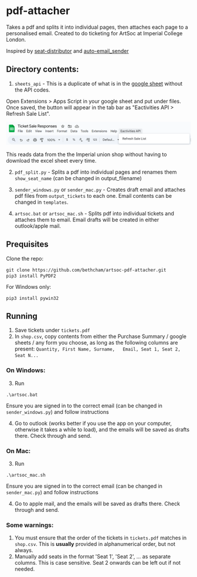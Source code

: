# pdf-attacher
Takes a pdf and splits it into individual pages, then attaches each page to a personalised email. Created to do ticketing for ArtSoc at Imperial College London.

Inspired by
[seat-distributor](https://github.com/Tuna521/seat-distributor)
and [auto-email_sender](https://github.com/Tuna521/auto-email-sender)

## Directory contents:
1. `sheets_api` - This is a duplicate of what is in the [google sheet](https://docs.google.com/spreadsheets/d/1YkI87ppHrBJbf1xaVx_z2ahNnC4g7KRi7rIMc45S0NU/edit?gid=1776015280#gid=1776015280) without the API codes. 

Open Extensions > Apps Script in your google sheet and put under files. Once saved, the button will appear in the tab bar as "Eactivities API > Refresh Sale List".

![image](images/toolbar.png)

This reads data from the the Imperial union shop without having to download the excel sheet every time. 

2. `pdf_split.py` - Splits a pdf into individual pages and renames them `show_seat_name` (can be changed in output_filename)

3. `sender_windows.py` or `sender_mac.py` - Creates draft email and attaches pdf files from `output_tickets` to each one. Email contents can be changed in `templates`.

2. `artsoc.bat` or `artsoc_mac.sh` - Splits pdf into individual tickets and attaches them to email. Email drafts will be created in either outlook/apple mail.

## Prequisites 

Clone the repo:
```
git clone https://github.com/bethcham/artsoc-pdf-attacher.git
pip3 install PyPDF2
```

For Windows only: 
```
pip3 install pywin32
```

## Running
1. Save tickets under `tickets.pdf`
2. In `shop.csv`, copy contents from either the Purchase Summary / google sheets / any form you choose, as long as the following columns are present: `Quantity, First Name, Surname,	Email, Seat 1, Seat 2, Seat N...`

### On Windows:
3. Run 
```
.\artsoc.bat
```
Ensure you are signed in to the correct email (can be changed in `sender_windows.py`) and follow instructions

4. Go to outlook (works better if you use the app on your computer, otherwise it takes a while to load), and the emails will be saved as drafts there. Check through and send. 

### On Mac:
3. Run 
```
.\artsoc_mac.sh
```
Ensure you are signed in to the correct email (can be changed in `sender_mac.py`) and follow instructions

4. Go to apple mail, and the emails will be saved as drafts there. Check through and send. 


### Some warnings:
1. You must ensure that the order of the tickets in `tickets.pdf` matches in `shop.csv`. This is **usually** provided in alphanumerical order, but not always. 
2. Manually add seats in the format 'Seat 1', 'Seat 2', ... as separate columns. This is case sensitive. Seat 2 onwards can be left out if not needed.

